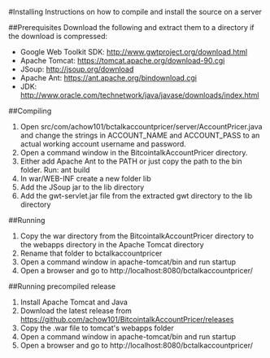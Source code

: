 #Installing
Instructions on how to compile and install the source on a server

##Prerequisites
Download the following and extract them to a directory if the download is compressed:
- Google Web Toolkit SDK: http://www.gwtproject.org/download.html
- Apache Tomcat: https://tomcat.apache.org/download-90.cgi
- JSoup: http://jsoup.org/download
- Apache Ant: https://ant.apache.org/bindownload.cgi
- JDK: http://www.oracle.com/technetwork/java/javase/downloads/index.html

##Compiling
1. Open src/com/achow101/bctalkaccountpricer/server/AccountPricer.java and change the strings in ACCOUNT_NAME and ACCOUNT_PASS to an actual working account username and password.
2. Open a command window in the BitcointalkAccountPricer directory.
3. Either add Apache Ant to the PATH or just copy the path to the bin folder. Run:
	ant build
4. In war/WEB-INF create a new folder lib
5. Add the JSoup jar to the lib directory
6. Add the gwt-servlet.jar file from the extracted gwt directory to the lib directory

##Running
1. Copy the war directory from the BitcointalkAccountPricer directory to the webapps directory in the Apache Tomcat directory
2. Rename that folder to bctalkaccountpricer
3. Open a command window in apache-tomcat/bin and run 
	startup
4. Open a browser and go to http://localhost:8080/bctalkaccountpricer/

##Running precompiled release
1. Install Apache Tomcat and Java
2. Download the latest release from https://github.com/achow101/BitcointalkAccountPricer/releases
3. Copy the .war file to tomcat's webapps folder
4. Open a command window in apache-tomcat/bin and run 
	startup
5. Open a browser and go to http://localhost:8080/bctalkaccountpricer/
